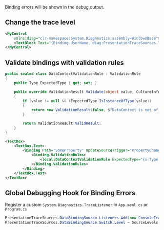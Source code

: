 Binding errors will be shown in the debug output.

## Change the trace level

```xml
<MyControl
	xmlns:diag="clr-namespace:System.Diagnostics;assembly=WindowsBase">
	<TextBlock Text="{Binding UserName, diag:PresentationTraceSources.TraceLevel=High}" />
</MyControl>
```

## Validate bindings with validation rules

```csharp
public sealed class DataContextValidationRule : ValidationRule
{
    public Type ExpectedType { get; set; }

    public override ValidationResult Validate(object value, CultureInfo cultureInfo)
    {
        if (value != null && !ExpectedType.IsInstanceOfType(value))
        {
            return new ValidationResult(false, $"DataContext is not of type {ExpectedType.Name}. Found: {value.GetType().Name}");
        }

        return ValidationResult.ValidResult;
    }
}
```

```xml
<TextBox>
    <TextBox.Text>
        <Binding Path="SomeProperty" UpdateSourceTrigger="PropertyChanged">
            <Binding.ValidationRules>
                <local:DataContextValidationRule ExpectedType="{x:Type vm:ExpectedViewModel}" />
            </Binding.ValidationRules>
        </Binding>
    </TextBox.Text>
</TextBox>
```

## Global Debugging Hook for Binding Errors

Register a custom `System.Diagnostics.TraceListener` in `App.xaml.cs` or `Program.cs`
```csharp
PresentationTraceSources.DataBindingSource.Listeners.Add(new ConsoleTraceListener());
PresentationTraceSources.DataBindingSource.Switch.Level = SourceLevels.Warning | SourceLevels.Error;
```
